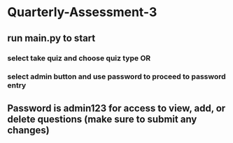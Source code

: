 # Quarterly-Assessment-3
## run main.py to start
### select take quiz and choose quiz type OR
### select admin button and use password to proceed to password entry 
## Password is admin123 for access to view, add, or delete questions (make sure to submit any changes)